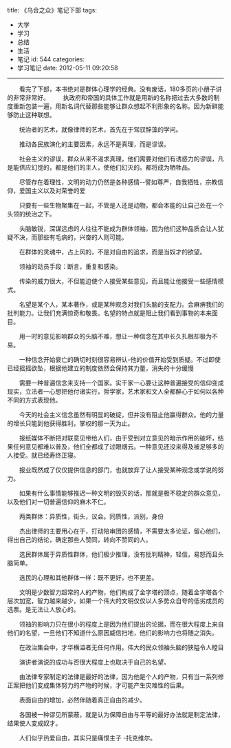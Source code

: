 title: 《乌合之众》笔记下部
tags:
  - 大学
  - 学习
  - 总结
  - 生活
  - 笔记
id: 544
categories:
  - 学习笔记
date: 2012-05-11 09:20:58
---

　　看完了下部，本书绝对是群体心理学的经典。没有废话，180多页的小册子讲的非常非常好。
　　执政府和帝国的具体工作就是用新的名称把过去大多数的制度重新包装一遍，用新名词代替那些能够让群众想起不利形象的名称。因为新鲜能够防止这种联想。

　　统治者的艺术，就像律师的艺术，首先在于驾驭辞藻的学问。

　　推动各民族演化的主要因素，永远不是真理，而是谬误。

　　社会主义的谬误，群众从来不渴求真理，他们需要对他们有诱惑力的谬误，凡是能供应幻觉的，都是他们的主人，使他们幻灭的。都将成为牺牲品。

　　尽管存在着理性，文明的动力仍然是各种感情--譬如尊严，自我牺牲，宗教信仰，爱国主义以及对荣誉的爱

　　只要有一些生物聚集在一起，不管是人还是动物，都会本能的让自己处在一个头领的统治之下。

　　头脑敏锐，深谋远虑的人往往不能成为群体领袖，因为他们这种品质会让人犹疑不决，而那些有毛病的，兴奋的人则可能。

　　在群体的灵魂中，占上风的，不是对自由的追求，而是当奴才的欲望。

　　领袖的动员手段：断言，重复和感染。

　　传染的威力很大，不但能迫使个人接受某些意见，而且能让他接受一些感情模式。

　　名望是某个人，某本著作，或是某种观念对我们头脑的支配力。会麻痹我们的批判能力。让我们充满惊奇和敬畏。名望的特点就是阻止我们看到事物的本来面目。

　　用一时的意见影响群众的头脑不难，想让一种信念在其中长久扎根却极为不易。

　　一种信念开始衰亡的确切时刻很容易辨认-他的价值开始受到质疑。不过即使已经摇摇欲坠，根据他建立的制度依然会保持其力量，消失的十分缓慢

　　需要一种普遍信念来支持一个国家。实干家一心要让这种普遍接受的信仰变成现实，立法者一心想把他付诸实行，哲学家，艺术家和文人全都醉心于如何以各种不同的方式表现他。

　　今天的社会主义信念虽然有明显的破绽，但并没有阻止他赢得群众。他的力量的增长只能到他获得胜利，掌权的那一天为止。

　　报纸媒体不断把对联意见带给人们，由于受到对立意见的暗示作用的破坏，结果任何意见都难以普及，他们全都成了过眼烟云。一种意见还没来得及被足够多的人接受。就已经寿终正寝。

　　报业既然成了仅仅提供信息的部门，也就放弃了让人接受某种观念或学说的努力。

　　如果有什么事情能够推迟一种文明的毁灭的话，那就是极不稳定的群众意见，以及他们对一切普遍信仰的麻木不仁。

　　两类群体：异质性，街头，议会。同质性，派别，身份

　　杰出律师的主要用心在于，打动陪审团的感情，不需要太多论证，留心他们，得出自己的结论，确定那些人赞同，转向不赞同的人。

　　选民群体属于异质性群体，他们极少推理，没有批判精神，轻信，易怒而且头脑简单。

　　选民的心理和其他群体一样：既不更好，也不更差。

　　文明是少数智力超常的人的产物，他们构成了金字塔的顶点，随着金字塔各个层次加宽，智力越来越少，如果一个伟大的文明仅仅以人多势众自夸的低劣成员的选票。是无法让人放心的。

　　领袖的影响力只在很小的程度上是因为他们提出的论据，而在很大程度上来自他们的名望，一旦他们不知道什么原因威信扫地，他们的影响力也将随之消失。

　　在政治集会中，才华横溢者无任何作用。伟大的民众领袖头脑的狭隘令人瞠目

　　演讲者演说的成功与否很大程度上也取决于自己的名望。

　　由法律专家制定的法律是最好的法律，因为他是个人的产物，只有当一系列修正案把他们变成集体努力的产物的时候，才可能产生灾难性的后果。

　　表面自由的增加，必然伴随着真正自由的减少。

　　各国被一种谬见所蒙蔽，就是认为保障自由与平等的最好办法就是制定法律，结果使人变成奴才。

　　人们似乎热爱自由，其实只是痛恨主子 -托克维尔。